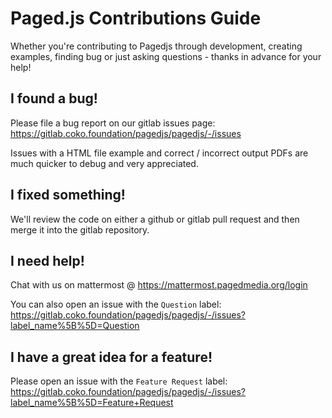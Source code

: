 # Paged.js Contributions Guide

Whether you're contributing to Pagedjs through development, creating examples, finding bug or just asking questions - thanks in advance for your help!

## I found a bug!

Please file a bug report on our gitlab issues page: https://gitlab.coko.foundation/pagedjs/pagedjs/-/issues

Issues with a HTML file example and correct / incorrect output PDFs are much quicker to debug and very appreciated.

## I fixed something!

We'll review the code on either a github or gitlab pull request and then merge it into the gitlab repository.

## I need help!

Chat with us on mattermost @ https://mattermost.pagedmedia.org/login

You can also open an issue with the `Question` label: https://gitlab.coko.foundation/pagedjs/pagedjs/-/issues?label_name%5B%5D=Question

## I have a great idea for a feature!

Please open an issue with the `Feature Request` label: https://gitlab.coko.foundation/pagedjs/pagedjs/-/issues?label_name%5B%5D=Feature+Request
